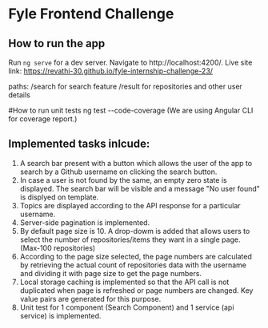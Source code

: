# Fyle Frontend Challenge

## How to run the app 
Run `ng serve` for a dev server. Navigate to http://localhost:4200/.
Live site link: https://revathi-30.github.io/fyle-internship-challenge-23/

paths: /search for search feature 
       /result for repositories and other user details 

#How to run unit tests 
ng test --code-coverage 
(We are using Angular CLI for coverage report.)

## Implemented tasks inlcude: 
1. A search bar present with a button which allows the user of the app to search by a Github username on clicking the search button. 
2. In case a user is not found by the same, an empty zero state is displayed. The search bar will be visible and a message "No user found" is displyed on template. 
3. Topics are displayed according to the API response for a particular username. 
4. Server-side pagination is implemented.
5. By default page size is 10. A drop-dowm is added that allows users to select the number of repositories/items they want in a single page. (Max-100 repositories)
6. According to the page size selected, the page numbers are calculated by retrieving the actual count of repositories data with the username and dividing it with page size to get the page numbers. 
7. Local storage caching is implemented so that the API call is not duplicated when page is refreshed or page numbers are changed. Key value pairs are generated for this purpose. 
8. Unit test for 1 component (Search Component) and 1 service (api service) is implemented. 
